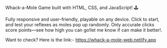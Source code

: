 Whack-a-Mole Game built with HTML, CSS, and JavaScript! 🕹️

Fully responsive and user-friendly, playable on any device. Click to start, and test your reflexes as moles pop up randomly.
Only accurate clicks score points—see how high you can go!let me know if can make it better!.

Want to check? Here is the link:- https://whack-a-mole-web.netlify.app
